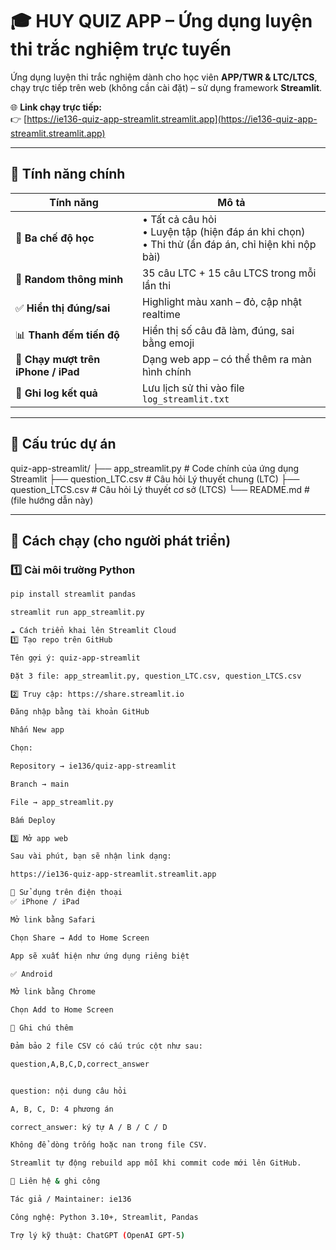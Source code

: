 # 🎓 HUY QUIZ APP – Ứng dụng luyện thi trắc nghiệm trực tuyến

Ứng dụng luyện thi trắc nghiệm dành cho học viên **APP/TWR & LTC/LTCS**,  
chạy trực tiếp trên web (không cần cài đặt) – sử dụng framework **Streamlit**.

🌐 **Link chạy trực tiếp:**  
👉 [https://ie136-quiz-app-streamlit.streamlit.app](https://ie136-quiz-app-streamlit.streamlit.app)

---

## 🚀 Tính năng chính

| Tính năng | Mô tả |
|-----------|--------|
| 🧠 **Ba chế độ học** | • Tất cả câu hỏi<br>• Luyện tập (hiện đáp án khi chọn)<br>• Thi thử (ẩn đáp án, chỉ hiện khi nộp bài) |
| 🎲 **Random thông minh** | 35 câu LTC + 15 câu LTCS trong mỗi lần thi |
| ✅ **Hiển thị đúng/sai** | Highlight màu xanh – đỏ, cập nhật realtime |
| 📊 **Thanh đếm tiến độ** | Hiển thị số câu đã làm, đúng, sai bằng emoji |
| 📱 **Chạy mượt trên iPhone / iPad** | Dạng web app – có thể thêm ra màn hình chính |
| 🧾 **Ghi log kết quả** | Lưu lịch sử thi vào file `log_streamlit.txt` |

---

## 🧩 Cấu trúc dự án

quiz-app-streamlit/
├── app_streamlit.py # Code chính của ứng dụng Streamlit
├── question_LTC.csv # Câu hỏi Lý thuyết chung (LTC)
├── question_LTCS.csv # Câu hỏi Lý thuyết cơ sở (LTCS)
└── README.md # (file hướng dẫn này)

---

## 🧠 Cách chạy (cho người phát triển)

### 1️⃣ Cài môi trường Python
```bash
pip install streamlit pandas

streamlit run app_streamlit.py

☁️ Cách triển khai lên Streamlit Cloud
1️⃣ Tạo repo trên GitHub

Tên gợi ý: quiz-app-streamlit

Đặt 3 file: app_streamlit.py, question_LTC.csv, question_LTCS.csv

2️⃣ Truy cập: https://share.streamlit.io

Đăng nhập bằng tài khoản GitHub

Nhấn New app

Chọn:

Repository → ie136/quiz-app-streamlit

Branch → main

File → app_streamlit.py

Bấm Deploy

3️⃣ Mở app web

Sau vài phút, bạn sẽ nhận link dạng:

https://ie136-quiz-app-streamlit.streamlit.app

📱 Sử dụng trên điện thoại
✅ iPhone / iPad

Mở link bằng Safari

Chọn Share → Add to Home Screen

App sẽ xuất hiện như ứng dụng riêng biệt

✅ Android

Mở link bằng Chrome

Chọn Add to Home Screen

🧾 Ghi chú thêm

Đảm bảo 2 file CSV có cấu trúc cột như sau:

question,A,B,C,D,correct_answer


question: nội dung câu hỏi

A, B, C, D: 4 phương án

correct_answer: ký tự A / B / C / D

Không để dòng trống hoặc nan trong file CSV.

Streamlit tự động rebuild app mỗi khi commit code mới lên GitHub.

🧰 Liên hệ & ghi công

Tác giả / Maintainer: ie136

Công nghệ: Python 3.10+, Streamlit, Pandas

Trợ lý kỹ thuật: ChatGPT (OpenAI GPT-5)
